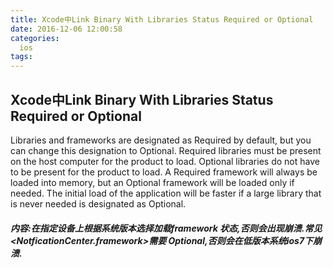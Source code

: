 ```yaml
---
title: Xcode中Link Binary With Libraries Status Required or Optional
date: 2016-12-06 12:00:58
categories:
  ios
tags:
---
```


## Xcode中Link Binary With Libraries Status Required or Optional


Libraries and frameworks are designated as Required by default, but you can change this designation to Optional. Required libraries must be present on the host computer for the product to load. Optional libraries do not have to be present for the product to load. A Required framework will always be loaded into memory, but an Optional framework will be loaded only if needed. The initial load of the application will be faster if a large library that is never needed is designated as Optional.
<!-- more -->
##### 内容:在指定设备上根据系统版本选择加载framework 状态,否则会出现崩溃.常见 <NotficationCenter.framework>需要 Optional,否则会在低版本系统ios7下崩溃.